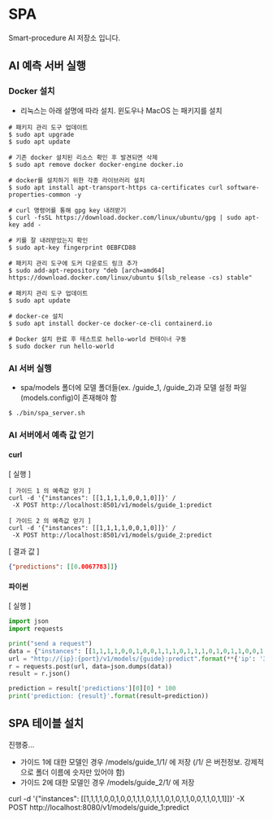 # SPA
Smart-procedure AI 저장소 입니다.

## AI 예측 서버 실행

### Docker 설치
- 리눅스는 아래 설명에 따라 설치. 윈도우나 MacOS 는 패키지를 설치
```shell script
# 패키지 관리 도구 업데이트
$ sudo apt upgrade
$ sudo apt update

# 기존 docker 설치된 리소스 확인 후 발견되면 삭제
$ sudo apt remove docker docker-engine docker.io

# docker를 설치하기 위한 각종 라이브러리 설치
$ sudo apt install apt-transport-https ca-certificates curl software-properties-common -y

# curl 명령어를 통해 gpg key 내려받기
$ curl -fsSL https://download.docker.com/linux/ubuntu/gpg | sudo apt-key add -

# 키를 잘 내려받았는지 확인
$ sudo apt-key fingerprint 0EBFCD88

# 패키지 관리 도구에 도커 다운로드 링크 추가
$ sudo add-apt-repository "deb [arch=amd64] https://download.docker.com/linux/ubuntu $(lsb_release -cs) stable"

# 패키지 관리 도구 업데이트
$ sudo apt update

# docker-ce 설치 
$ sudo apt install docker-ce docker-ce-cli containerd.io

# Docker 설치 완료 후 테스트로 hello-world 컨테이너 구동
$ sudo docker run hello-world
```

### AI 서버 실행
- spa/models 폴더에 모델 폴더들(ex. /guide_1, /guide_2)과 모델 설정 파일(models.config)이 존재해야 함
```shell script
$ ./bin/spa_server.sh
```

### AI 서버에서 예측 값 얻기
#### curl 
[ 실행 ]
```shell script
[ 가이드 1 의 예측값 얻기 ]
curl -d '{"instances": [[1,1,1,1,0,0,1,0]]}' /
 -X POST http://localhost:8501/v1/models/guide_1:predict

[ 가이드 2 의 예측값 얻기 ]
curl -d '{"instances": [[1,1,1,1,0,0,1,0]]}' /
 -X POST http://localhost:8501/v1/models/guide_2:predict
```

[ 결과 값 ]
```json
{"predictions": [[0.0067783]]}
```

#### 파이썬
[ 실행 ]
```python
import json
import requests

print("send a request")
data = {"instances": [[1,1,1,1,0,0,1,0,0,1,1,1,0,1,1,1,0,1,0,1,1,0,0,1,1,0,1,1]]}
url = "http://{ip}:{port}/v1/models/{guide}:predict".format(**{'ip': '34.69.98.244', 'port': 8501, 'guide': 'guide_1'})
r = requests.post(url, data=json.dumps(data))
result = r.json()

prediction = result['predictions'][0][0] * 100
print('prediction: {result}'.format(result=prediction))
```

## SPA 테이블 설치 

진행중...



* 가이드 1에 대한 모델인 경우 /models/guide_1/1/ 에 저장 (/1/ 은 버전정보. 강제적으로 폴더 이름에 숫자만 있어야 함)
* 가이드 2에 대한 모델인 경우 /models/guide_2/1/ 에 저장


curl -d '{"instances": [[1,1,1,1,0,0,1,0,0,1,1,1,0,1,1,1,0,1,0,1,1,0,0,1,1,0,1,1]]}' -X POST http://localhost:8080/v1/models/guide_1:predict
